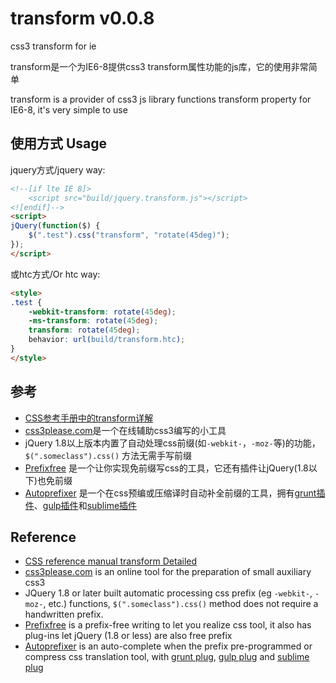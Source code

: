 transform v0.0.8
=========

css3 transform for ie

transform是一个为IE6-8提供css3 transform属性功能的js库，它的使用非常简单

transform is a provider of css3 js library functions transform property for IE6-8, it's very simple to use 

## 使用方式 Usage 

jquery方式/jquery way:

```HTML
<!--[if lte IE 8]>
	<script src="build/jquery.transform.js"></script>
<![endif]-->
<script>
jQuery(function($) {
    $(".test").css("transform", "rotate(45deg)");
});
</script>
```

或htc方式/Or htc way:

```HTML
<style>
.test {
    -webkit-transform: rotate(45deg);
    -ms-transform: rotate(45deg);
    transform: rotate(45deg);
    behavior: url(build/transform.htc);
}
</style>
```

## 参考

- [CSS参考手册中的transform详解](http://gucong3000.github.io/css-book/properties/transform/transform.htm)
- [css3please.com](http://css3please.com/)是一个在线辅助css3编写的小工具
- jQuery 1.8以上版本内置了自动处理css前缀(如`-webkit-`，`-moz-`等)的功能，`$(".someclass").css()` 方法无需手写前缀
- [Prefixfree](http://leaverou.github.io/prefixfree/) 是一个让你实现免前缀写css的工具，它还有插件让jQuery(1.8以下)也免前缀
- [Autoprefixer](https://github.com/postcss/autoprefixer) 是一个在css预编或压缩译时自动补全前缀的工具，拥有[grunt插件](https://www.npmjs.org/package/grunt-autoprefixer)、[gulp插件](https://www.npmjs.org/package/gulp-autoprefixer/)和[sublime插件](https://sublime.wbond.net/packages/Autoprefixer)

## Reference
- [CSS reference manual transform Detailed](http://gucong3000.github.io/css-book/properties/transform/transform.htm)
- [css3please.com](http://css3please.com/) is an online tool for the preparation of small auxiliary css3
- JQuery 1.8 or later built automatic processing css prefix (eg `-webkit-`, `-moz-`, etc.) functions, `$(".someclass").css()` method does not require a handwritten prefix.
- [Prefixfree](http://leaverou.github.io/prefixfree/) is a prefix-free writing to let you realize css tool, it also has plug-ins let jQuery (1.8 or less) are also free prefix
- [Autoprefixer](https://github.com/postcss/autoprefixer) is an auto-complete when the prefix pre-programmed or compress css translation tool, with [grunt plug](https://www.npmjs.org/package/grunt-autoprefixer), [gulp plug](https://www.npmjs.org/package/gulp-autoprefixer/) and [sublime plug](https://sublime.wbond.net/packages/Autoprefixer)